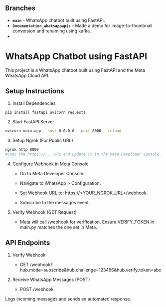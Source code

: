 ## Branches 

- **`main`** - WhatsApp chatbot built using FastAPI.
- **`Documentation_whatsappapis`** - Made a demo for image-to-thumbnail conversion and renaming using kafka.
- 
# WhatsApp Chatbot using FastAPI

This project is a WhatsApp chatbot built using FastAPI and the Meta WhatsApp Cloud API.

## Setup Instructions

1. Install Dependencies
```bash
pip install fastapi uvicorn requests
```

2. Start FastAPI Server
```bash
uvicorn main:app --host 0.0.0.0 --port 8000 --reload
```

3. Setup Ngrok (For Public URL)
```bash
ngrok http 8000
#Copy the https://... URL and update it in the Meta Developer Console.
```

4. Configure Webhook in Meta Console

   - Go to Meta Developer Console.

   - Navigate to WhatsApp > Configuration.

   - Set Webhook URL to: https://<YOUR_NGROK_URL>/webhook.

   - Subscribe to the messages event.

5. Verify Webhook (GET Request)

   - Meta will call /webhook for verification. Ensure VERIFY_TOKEN in main.py matches the one set in Meta.

## API Endpoints

1. Verify Webhook

   - GET /webhook?hub.mode=subscribe&hub.challenge=123456&hub.verify_token=abc

2. Receive WhatsApp Messages (POST)

   - POST /webhook

Logs incoming messages and sends an automated response.
